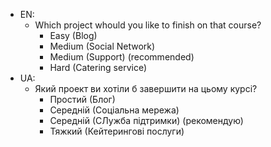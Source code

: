 - EN:
    - Which project whould you like to finish on that course?
        - Easy (Blog)
        - Medium (Social Network)
        - Medium (Support) (recommended)
        - Hard (Catering service)
- UA:
    - Який проект ви хотіли б завершити на цьому курсі?
        - Простий (Блог)
        - Середній (Соціальна мережа)
        - Середній (СЛужба підтримки) (рекомендую)
        - Тяжкий (Кейтерингові послуги)